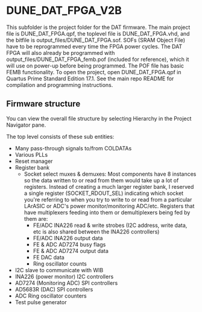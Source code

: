 # DUNE_DAT_FPGA_V2B
This subfolder is the project folder for the DAT firmware. The main project file is DUNE_DAT_FPGA.qpf, the toplevel file is DUNE_DAT_FPGA.vhd, and the bitfile is output_files/DUNE_DAT_FPGA.sof. SOFs (SRAM Object File) have to be reprogrammed every time the FPGA power cycles. The DAT FPGA will also already be programmed with output_files/DUNE_DAT_FPGA_femb.pof (included for reference), which it will use on power-up before being programmed. The POF file has basic FEMB functionality.
To open the project, open DUNE_DAT_FPGA.qpf in Quartus Prime Standard Edition 17.1. See the main repo README for compilation and programming instructions.
## Firmware structure
You can view the overall file structure by selecting Hierarchy in the Project Navigator pane.

The top level consists of these sub entities:
 - Many pass-through signals to/from COLDATAs
 - Various PLLs
 - Reset manager
 - Register bank
	 - Socket select muxes & demuxes: Most components have 8 instances so the data written to or read from them would take up a lot of registers. Instead of creating a much larger register bank, I reserved a single register (SOCKET_RDOUT_SEL) indicating which socket you're referring to when you try to write to or read from a particular LArASIC or ADC's power monitor/monitoring ADC/etc. Registers that have multiplexers feeding into them or demultiplexers being fed by them are:
		 - FE/ADC INA226 read & write strobes (I2C address, write data, etc is also shared between the INA226 controllers)
		 - FE/ADC INA226 output data
		 - FE & ADC AD7274 busy flags
		 - FE & ADC AD7274 output data
		 - FE DAC data
		 - Ring oscillator counts
 - I2C slave to communicate with WIB
 - INA226 (power monitor) I2C controllers
 - AD7274 (Monitoring ADC) SPI controllers
 - AD5683R (DAC) SPI controllers
 - ADC Ring oscillator counters
 - Test pulse generator